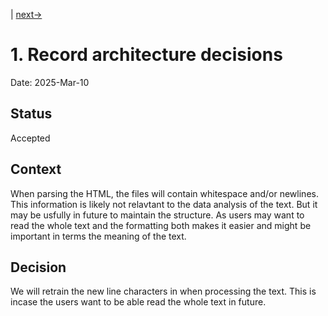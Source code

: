 |
[next->](0003-decision-3.md)

# 1. Record architecture decisions

Date: 2025-Mar-10

## Status

Accepted

## Context

When parsing the HTML, the files will contain whitespace and/or newlines. This information is likely not relavtant to the data analysis of the text. But it may be usfully in future to maintain the structure. As users may want to read the whole text and the formatting both makes it easier and might be important in terms the meaning of the text.

## Decision

We will retrain the new line characters in when processing the text. This is incase the users want to be able read the whole text in future.
